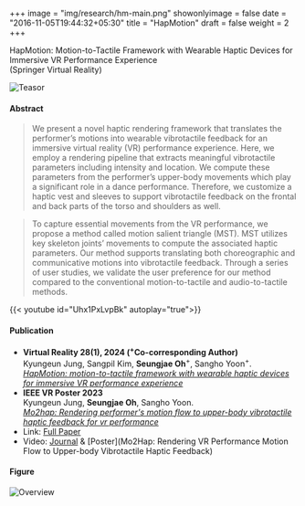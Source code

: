 +++
image = "img/research/hm-main.png"
showonlyimage = false
date = "2016-11-05T19:44:32+05:30"
title = "HapMotion"
draft = false
weight = 2
+++

HapMotion: Motion-to-Tactile Framework with Wearable Haptic Devices for Immersive VR Performance Experience<br>(Springer Virtual Reality)
<!--more-->

![Teasor][1]

#### Abstract
> We present a novel haptic rendering framework that translates the performer’s motions into wearable vibrotactile feedback for an immersive virtual reality (VR) performance experience. Here, we employ a rendering pipeline that extracts meaningful vibrotactile parameters including intensity and location. We compute these parameters from the performer’s upper-body movements which play a significant role in a dance performance. Therefore, we customize a haptic vest and sleeves to support vibrotactile feedback on the frontal and back parts of the torso and shoulders as well. 

> To capture essential movements from the VR performance, we propose a method called motion salient triangle (MST). MST utilizes key skeleton joints’ movements to compute the associated haptic parameters. Our method supports translating both choreographic and communicative motions into vibrotactile feedback. Through a series of user studies, we validate the user preference for our method compared to the conventional motion-to-tactile and audio-to-tactile methods.

{{< youtube id="Uhx1PxLvpBk" autoplay="true">}}

#### Publication
* **Virtual Reality 28(1), 2024 (<sup>+</sup>Co-corresponding Author)** <br> Kyungeun Jung, Sangpil Kim, **Seungjae Oh**<sup>+</sup>, Sangho Yoon<sup>+</sup>.<br> *[HapMotion: motion-to-tactile framework with wearable haptic devices for immersive VR performance experience](https://link.springer.com/article/10.1007/s10055-023-00910-z)*
* **IEEE VR Poster 2023** <br> Kyungeun Jung, **Seungjae Oh**, Sangho Yoon.<br>*[Mo2hap: Rendering performer's motion flow to upper-body vibrotactile haptic feedback for vr performance](https://ieeexplore.ieee.org/document/10108631/)*
* Link: [Full Paper](https://link.springer.com/article/10.1007/s10055-023-00910-z)
* Video: [Journal](https://www.youtube.com/watch?v=Uhx1PxLvpBk) & [Poster](Mo2Hap: Rendering VR Performance Motion Flow to Upper-body Vibrotactile Haptic Feedback)

#### Figure

![Overview][2]


[1]: /img/research/hm-teasor.jpg
[2]: /img/research/hm-mapping.jpg

